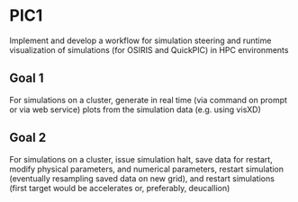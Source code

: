 # PIC1
Implement and develop a workflow for simulation steering and runtime visualization of simulations (for OSIRIS and QuickPIC) in HPC environments

## Goal 1
For simulations on a cluster, generate in real time (via command on prompt or via web service) plots from the simulation data (e.g. using visXD)

## Goal 2 
For simulations on a cluster, issue simulation halt, save data for restart, modify physical parameters, and numerical parameters, restart simulation (eventually resampling saved data on new grid), and restart simulations
(first target would be accelerates or, preferably, deucallion)

